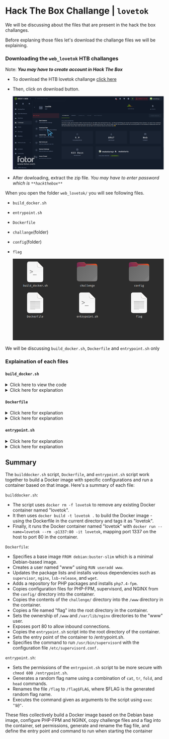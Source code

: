 # Hack The Box Challange | `lovetok`

We will be discussing about the files that are present in the hack the box challanges.

Before explaning those files let's download the challange files we will be explaining.


### Downloading the `web_lovetok` HTB challanges

Note: **_You may have to create account in Hack The Box_**

- To download the HTB lovetok challange [click here](https://app.hackthebox.com/challenges/lovetok)
- Then, click on download button.

  ![HTB lovetok challange download](./assets/HTB-lovetok-challange-download.png)

- After dowloading, extract the zip file. _You may have to enter password which is `**hackthebox**`_

When you open the folder `web_lovetok/` you will see following files.

- `build_docker.sh`
- `entrypoint.sh`
- `Dockerfile`
- `challange`(folder)
- `config`(folder)
- `flag`

  ![HTB lovetok challange file](./assets/lovetok-challange-files.png)

We will be discussing `build_docker.sh`, `Dockerfile` and `entrypoint.sh` only

### Explaination of each files

#### `build_docker.sh`

<details>
<summary>Click here to view the code</summary>

The code for `build_docker.sh` is:

```sh
#!/bin/bash
docker rm -f lovetok
docker build -t lovetok . && \
docker run --name=lovetok --rm -p1337:80 -it lovetok
```

</details>

<details>
<summary>Click here for explanation</summary>

Let's dissect the above program and discuss what is happening is every line.

- `#!/bin/bash`

  It says that we will be using `bash` as a default interpeter to execute this script file.

- `docker rm -f lovetok`

  - `docker` is the **command line interface of docker**
  - `rm` stands for remove
  - `-f` is the option that stands for _force_
  - `lovetok` is the name of the Docker container to remove.

  To sum up, `docker rm -f lovetok` removes forcefully `lovetok` docker container if present

- `docker build -t lovetok .`

  - `docker` is the **cli** version of docker.
  - `build` is the subcommand is used to build docker image.
  - `-t` is the option that stands for _tag_
  - `lovetok` is the name of image we will be building
  - `.` is the path where docker will look for \*\*`Dockerfile`

  To sum up, `dokcer build -t lovetok .` will build docker image name `lovetok` for **`Dockerfile`** present in current directory.

- `docker run --name=lovetok --rm -p1337:80 -it lovetok`

  - `docker` is the **cli** version of docker
  - `run` is a subcommand that is used to run Docker container.
  - `--name=lovetok` is used to assign the name of container to _"lovetok"_
  - `--rm` is the option which is used to automatically remove the container after it stops.
  - `p1337:80` is the option that** maps the 1337 port of the host to the port 80 of container**
  - `-it` is the option to run the container in interactive mode.
  - `lovetok` is the name of image use for creating the container.

  Overall, `docker run --name=lovetok --rm -p1337:80 -it lovetok` command create container name `lovetok` from the docker image we have create i.e `lovetok` and map the `Port 1337` of host machine to `Port 80` of container, runs the container created in interactive mode and when the container stops docker will remove/delete the container.

</details>

#### `Dockerfile`

<details>
<summary>Click here for explanation</summary>

The code for `Dockerfile` is:

```dockerfile
FROM debian:buster-slim

# Setup user
RUN useradd www

# Install system packeges
RUN apt-get update && apt-get install -y supervisor nginx lsb-release wget

# Add repos
RUN wget -O /etc/apt/trusted.gpg.d/php.gpg https://packages.sury.org/php/apt.gpg
RUN echo "deb https://packages.sury.org/php/ $(lsb_release -sc) main" | tee /etc/apt/sources.list.d/php.list

# Install PHP dependencies
RUN apt update && apt install -y php7.4-fpm

# Configure php-fpm and nginx
COPY config/fpm.conf /etc/php/7.4/fpm/php-fpm.conf
COPY config/supervisord.conf /etc/supervisord.conf
COPY config/nginx.conf /etc/nginx/nginx.conf

# Copy challenge files
COPY challenge /www

# Copy flag
COPY flag /

# Setup permissions
RUN chown -R www:www /www /var/lib/nginx

# Expose the port nginx is listening on
EXPOSE 80

# Generate random flag filename and start supervisord
COPY --chown=root entrypoint.sh /entrypoint.sh
ENTRYPOINT ["/entrypoint.sh"]

CMD ["/usr/bin/supervisord", "-c", "/etc/supervisord.conf"]
```

</details>
<details>
<summary>Click here for explanation</summary>

Let's dissect the above program and discuss what is happening is every line.

- `FROM debian:buster-slim`

  `FROM` keyword is used to specify the base iamge for building the docker image. Here, `debian:buster-slim` is the base image which can be found in [Dockerhub](https://hub.docker.com/_/debian)

- `RUN useradd www`

  `RUN` keywords is used to execute the command line instrution.

  Here, it executes `useradd www` command which create a new user name "www" with default setting

- `RUN apt-get update && apt-get install -y supervisor nginx lsb-release wget`

  It will update the system packages and install `supervisor`, `nginx`, `lsb-release` and `wget` packages

- Adding the php repo and key

  ```dockerfile
  RUN wget -O /etc/apt/trusted.gpg.d/php.gpg https://packages.sury.org/php/apt.gpg
  RUN echo "deb https://packages.sury.org/php/ $(lsb_release -sc) main" | tee /etc/apt/sources.list.d/php.list
  ```

  These lines will add the `php` repo in our dependencies and also add `php key` is our config files.

- `RUN apt update && apt install -y php7.4-fpm`

  This will run two command `apt update` and `apt install -y php7.4-fpm`.

  - `apt update` will update the system packages
  - `apt install -y php7.4-fpm` will install php.

- Copying config file to `/etc`

  ```dockerfile
  COPY config/fpm.conf /etc/php/7.4/fpm/php-fpm.conf
  COPY config/supervisord.conf /etc/supervisord.conf
  COPY config/supervisord.conf /etc/supervisord.conf
  ```

  First line, copies the files from `config/fpm.conf` to ` /etc/php/7.4/fpm/php-fpm.conf`

  Second line, copies the files from `COPY config/supervisord.conf` to `/etc/supervisord.conf`

  Third lines, copies the files from `COPY config/supervisord.conf` to `/etc/supervisord.conf`

  Overall, it will copies the files present in out `config/` folder to respective location so the `php` and `nginx` can work well

- `COPY challenge /www`

  We have create a user with name `www` recently. Whenever we create a user,s ystem will automatically create a folder with that user name in root directory.

  `COPY challenge /www` command will copy the`challenge` folder into `/www` folder.

- `COPY flag /`

  It copies the file `flag` into the root directory.

- `RUN chown -R www:www /www /var/lib/nginx`

  It changes the ownership of the `/www` directory and `/var/lib/nginx` directory to the user and group `www:www`

- `EXPOSE 80`

  Expose the port on which nginx is listening on

- `COPY --chown=root entrypoint.sh /entrypoint.sh`

  It copies the `entrypoint.sh` files to the root directory and set the ownership of `entrypoint.sh` to `root` user.

- `ENTRYPOINT ["/entrypoint.sh"]`

  It is used to the default entry point for the Docker container if `/entrypoint.sh`. It means that whenever Docker Container will start then `/entrypoint.sh` will be executed.

- `CMD ["/usr/bin/supervisord", "-c", "/etc/supervisord.conf"]`

  `CMD` specifies the default command and arguments to be executed when running the Docker container.

  When we run the Docker container build on top the image create by this `Dockerfile`then `/usr/bin/supervisord -c /etc/supervisord.conf` will be executed as the default command inside the container.

  `/usr/bin/supervisord -c /etc/supervisord.conf` is used to start **supervisord**(a process control system) process with the specified configuration file as `/etc/supervisord.conf`

</details>

#### `entrypoint.sh`

<details>
<summary>Click here for explanation</summary>

The code for `entrypoint.sh` is:

```sh
#!/bin/bash

# Secure entrypoint
chmod 600 /entrypoint.sh

FLAG=$(cat /dev/urandom | tr -dc 'a-zA-Z0-9' | fold -w 5 | head -n 1)

mv /flag /flag$FLAG

exec "$@"
```

</details>
<details>
<summary>Click here for explanation</summary>

Let's dissect the above program and discuss what is happening is every line.

- `#!/bin/bash`

  It says that we will be using `bash` as a default interpeter to execute this script file.

- `chmod 600 /entrypoint.sh`

  `chmod` is used to change the permission of a files in Unix system.
  `600` is used to set the files permisson to read and write only.
  To sum up, above function set the **read and write** permission of `/entrypoint.sh` file for the owner.

- `FLAG=$(cat /dev/urandom | tr -dc 'a-zA-Z0-9' | fold -w 5 | head -n 1)`

  The above command consist of four different command. Let's explain them one by one.

  - `cat /dev/urandom`

    It is used to display the content of `/dev/urandom` in the terminal

  - `tr -dc 'a-zA-Z0-9'`

    `tr` stands for _translate_ , `-dc` are the option which stands for delete character from input and complements the character set and `'a-zA-Z0-9'` is the character set.

    The `tr` command take the output of `cat` command and remove all the character that are non alphanumeric.

  - `fold -w 5`

    `fold` command is used to wrap lines of text to specific width. `-w 5` specific the width to be of length 5.

    The `fold` commnad take output of `tr` command and wrap the line of text to width of 5.

  - `head -n 1`
    The `head` command takes output of `fold` command and dipslay the first line of the input

  To sum up, the file line output by `head` command will be store in `FLAG` variable.

- `mv /flag /flag$FLAG`

  `mv` command can used to rename the files or move the files.
  Here, it is used to rename the file named `/flag` to `/flag$FLAG`

  `$FLAG` will be replace with the value of `FLAG` i.e if `FLAG` = this then `/flag$FLAG` = `/flagthis`

- `exec "$@"`

  It is used to execute a command with the arguments provided to the script itself.

  For example:

  Suppose we have `a.sh` with following content:

  ```sh
  #! /bin/bash

  echo "Hello World"
  exec "$@"
  ```

  And we execute the script as

  `bash a.sh ls -lart`

  Then, the ourput will be

  ```
  Hello World
  [output of ls -lart]
  ```

  Here, the `exec "$@"` line is replace with the argument we have passed i.e. `ls -lart`

</details>

## Summary


The `builddocker.sh` script, `Dockerfile`, and `entrypoint.sh` script work together to build a Docker image with specific configurations and run a container based on that image. Here's a summary of each file:

`builddocker.sh`:

- The script uses `docker rm -f lovetok` to remove any existing Docker container named "lovetok".
- It then uses `docker build -t lovetok .` to build the Docker image - using the Dockerfile in the current directory and tags it as "lovetok".
- Finally, it runs the Docker container named "lovetok" with `docker run --name=lovetok --rm -p1337:80 -it lovetok`, mapping port 1337 on the host to port 80 in the container.

`Dockerfile`:

- Specifies a base image `FROM debian:buster-slim` which is a minimal Debian-based image.
- Creates a user named "www" using `RUN useradd www`.
- Updates the package lists and installs various dependencies such as `supervisor`, `nginx`, `lsb-release`, and `wget`.
- Adds a repository for PHP packages and installs `php7.4-fpm`.
- Copies configuration files for PHP-FPM, supervisord, and NGINX from the `config/` directory into the container.
- Copies the contents of the `challenge/` directory into the `/www` directory in the container.
- Copies a file named "flag" into the root directory in the container.
- Sets the ownership of `/www` and `/var/lib/nginx` directories to the "www" user.
- Exposes port 80 to allow inbound connections.
- Copies the `entrypoint.sh` script into the root directory of the container.
- Sets the entry point of the container to /entrypoint.sh.
- Specifies the command to run `/usr/bin/supervisord` with the configuration file `/etc/supervisord.conf.`

`entrypoint.sh`:

- Sets the permissions of the `entrypoint.sh` script to be more secure with `chmod 600 /entrypoint.sh`.
- Generates a random flag name using a combination of `cat`, `tr`, `fold`, and `head` commands.
- Renames the file `/flag` to `/flag$FLAG`, where $FLAG is the generated random flag name.
- Executes the command given as arguments to the script using `exec "$@"`.

These files collectively build a Docker image based on the Debian base image, configure PHP-FPM and NGINX, copy challenge files and a flag into the container, set permissions, generate and rename the flag file, and define the entry point and command to run when starting the container
